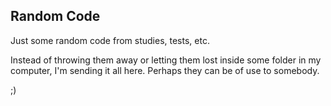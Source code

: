 ## Random Code

Just some random code from studies, tests, etc.

Instead of throwing them away or letting them lost inside some folder in my computer, I'm sending it all here. Perhaps they can be of use to somebody.

;)